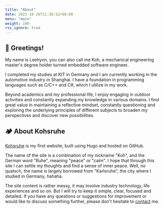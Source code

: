 ```yaml
---
title: "About"
date: 2022-10-26T21:38:52+08:00
menu: "main"
weight: 100
rss_ignore: true
---
```


## 🖖 Greetings!

My name is Leehyon, you can also call me Koh, a mechanical engineering master's degree holder turned embedded software engineer.

I completed my studies at KIT in Germany and I am currently working in the automotive industry in Shanghai. I have a foundation in programming languages such as C/C++ and C#, which I utilize in my work.

Beyond academics and my professional life, I enjoy engaging in outdoor activities and constantly expanding my knowledge in various domains. I find great value in maintaining a reflective mindset, constantly questioning and exploring the underlying principles of different subjects to broaden my perspectives and discover new possibilities.

## 🏕️ About Kohsruhe

[Kohsruhe](https://www.kohsruhe.com) is my first website, built using Hugo and hosted on GitHub.

The name of the site is a combination of my nickname "Koh", and the German word "Ruhe", meaning "peace" or "calm". I hope that through this site I can settle my thoughts and find a sense of inner peace. Well, no quatsch, the name is largely borrowed from "Karlsruhe", the city where I studied in Germany, hahaha.

The site content is rather messy, it may involve industry technology, life experiences and so on. But I will try to keep it simple, clear, focused and detailed. If you have any questions or suggestions for improvement or would like to discuss something further, please don't hesitate to [contact](mailto:leehyon@live.com) me.
